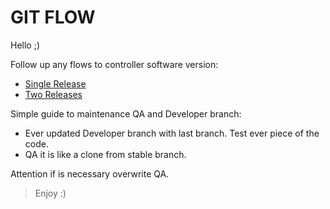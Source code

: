 # GIT FLOW

Hello ;)

Follow up any flows to controller software version:

* [Single Release](single-release.md)
* [Two Releases](two-releases.md)


Simple guide to maintenance QA and Developer branch:

* Ever updated Developer branch with last branch.
Test ever piece of the code.
* QA it is like a clone from stable branch.

Attention if is necessary overwrite QA.

> Enjoy :)